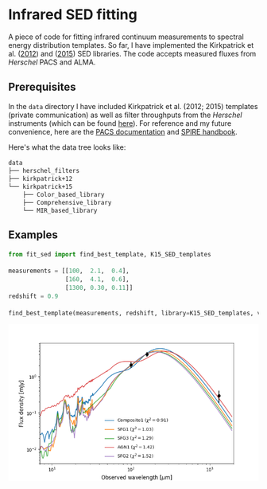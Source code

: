 # Infrared SED fitting

A piece of code for fitting infrared continuum measurements to spectral energy distribution templates. So far, I have implemented the Kirkpatrick et al. ([2012](http://adsabs.harvard.edu/abs/2012ApJ...759..139K)) and  ([2015](http://adsabs.harvard.edu/abs/2015ApJ...814....9K)) SED libraries. The code accepts measured fluxes from *Herschel* PACS and ALMA.

## Prerequisites

In the `data` directory I have included Kirkpatrick et al. (2012; 2015) templates (private communication) as well as filter throughputs from the *Herschel* instruments (which can be found [here](http://svo2.cab.inta-csic.es/svo/theory/fps/index.php?mode=browse&gname=Herschel)). For reference and my future convenience, here are the [PACS documentation](http://svo2.cab.inta-csic.es/svo/theory/fps/index.php?mode=browse&gname=Herschel) and [SPIRE
handbook](http://herschel.esac.esa.int/Docs/SPIRE/html/spire_om.html).

Here's what the data tree looks like:

    data
    ├── herschel_filters
    ├── kirkpatrick+12
    └── kirkpatrick+15
        ├── Color_based_library
        ├── Comprehensive_library
        └── MIR_based_library

## Examples

```python
from fit_sed import find_best_template, K15_SED_templates

measurements = [[100,  2.1,  0.4], 
                [160,  4.1,  0.6], 
                [1300, 0.30, 0.11]]
redshift = 0.9

find_best_template(measurements, redshift, library=K15_SED_templates, visualize=True)
```
![An example fit with three measurements](doc/example-fit.png "An example fit with three measurements")
